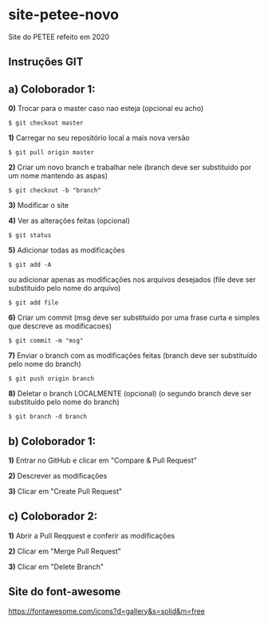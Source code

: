 # site-petee-novo
Site do PETEE refeito em 2020

## Instruções GIT ##
**a)** Coloborador 1:
---------------------
**0)** Trocar para o master caso nao esteja (opcional eu acho)
```
$ git checkout master
```

**1)** Carregar no seu repositório local a mais nova versão
```
$ git pull origin master
```
**2)** Criar um novo branch e trabalhar nele (branch deve ser substituído por um nome mantendo as aspas)
```
$ git checkout -b "branch"
```
**3)** Modificar o site

**4)** Ver as alterações feitas (opcional)
```
$ git status
```
**5)** Adicionar todas as modificações
```
$ git add -A
```
ou adicionar apenas as modificações nos arquivos desejados (file deve ser substituido pelo nome do arquivo)
```
$ git add file
```
**6)** Criar um commit (msg deve ser substituido por uma frase curta e simples que descreve as modificacoes)
```
$ git commit -m "msg"
```
**7)** Enviar o branch com as modificações feitas (branch deve ser substituído pelo nome do branch)
```
$ git push origin branch
```

**8)** Deletar o branch LOCALMENTE (opcional) (o segundo branch deve ser substituído pelo nome do branch)
```
$ git branch -d branch
```

**b)** Coloborador 1:
---------------------

**1)** Entrar no GitHub e clicar em "Compare & Pull Request"

**2)** Descrever as modificações

**3)** Clicar em "Create Pull Request"

**c)** Coloborador 2:
---------------------

**1)** Abrir a Pull Reqquest e conferir as modificações

**2)** Clicar em "Merge Pull Request"

**3)** Clicar em "Delete Branch"


## Site do font-awesome ##
https://fontawesome.com/icons?d=gallery&s=solid&m=free

